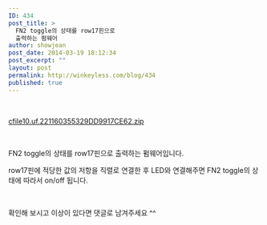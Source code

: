 ```yaml
---
ID: 434
post_title: >
  FN2 toggle의 상태를 row17핀으로
  출력하는 펌웨어
author: showjean
post_date: 2014-03-19 18:12:34
post_excerpt: ""
layout: post
permalink: http://winkeyless.com/blog/434
published: true
---
```

<p><br /></p><p style="text-align: left;"><a href="http://winkeyless.com/blog/wp-content/uploads/1/cfile10.uf.221160355329DD9917CE62.zip" class="aligncenter" filename="ps2avrU_fn2LED_140320.zip" filemime="application/zip" />cfile10.uf.221160355329DD9917CE62.zip</a></p><p><br /></p><p>FN2 toggle의 상태를 row17핀으로 출력하는 펌웨어입니다.&nbsp;</p><p>row17핀에 적당한 값의 저항을 직렬로 연결한 후 LED와 연결해주면 FN2 toggle의 상태에 따라서 on/off 됩니다.</p><p><br /></p><p>확인해 보시고 이상이&nbsp;있다면 댓글로 남겨주세요 ^^</p><p><br /></p><p><br /></p>